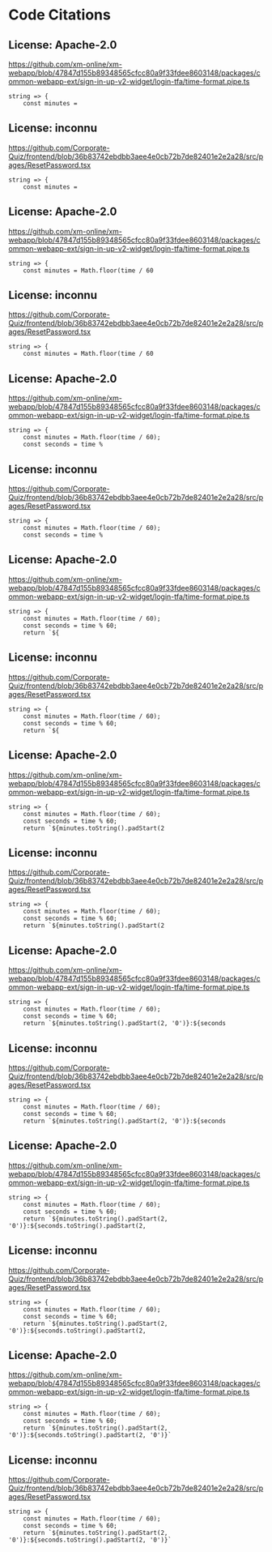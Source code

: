 # Code Citations

## License: Apache-2.0
https://github.com/xm-online/xm-webapp/blob/47847d155b89348565cfcc80a9f33fdee8603148/packages/common-webapp-ext/sign-in-up-v2-widget/login-tfa/time-format.pipe.ts

```
string => {
    const minutes =
```


## License: inconnu
https://github.com/Corporate-Quiz/frontend/blob/36b83742ebdbb3aee4e0cb72b7de82401e2e2a28/src/pages/ResetPassword.tsx

```
string => {
    const minutes =
```


## License: Apache-2.0
https://github.com/xm-online/xm-webapp/blob/47847d155b89348565cfcc80a9f33fdee8603148/packages/common-webapp-ext/sign-in-up-v2-widget/login-tfa/time-format.pipe.ts

```
string => {
    const minutes = Math.floor(time / 60
```


## License: inconnu
https://github.com/Corporate-Quiz/frontend/blob/36b83742ebdbb3aee4e0cb72b7de82401e2e2a28/src/pages/ResetPassword.tsx

```
string => {
    const minutes = Math.floor(time / 60
```


## License: Apache-2.0
https://github.com/xm-online/xm-webapp/blob/47847d155b89348565cfcc80a9f33fdee8603148/packages/common-webapp-ext/sign-in-up-v2-widget/login-tfa/time-format.pipe.ts

```
string => {
    const minutes = Math.floor(time / 60);
    const seconds = time %
```


## License: inconnu
https://github.com/Corporate-Quiz/frontend/blob/36b83742ebdbb3aee4e0cb72b7de82401e2e2a28/src/pages/ResetPassword.tsx

```
string => {
    const minutes = Math.floor(time / 60);
    const seconds = time %
```


## License: Apache-2.0
https://github.com/xm-online/xm-webapp/blob/47847d155b89348565cfcc80a9f33fdee8603148/packages/common-webapp-ext/sign-in-up-v2-widget/login-tfa/time-format.pipe.ts

```
string => {
    const minutes = Math.floor(time / 60);
    const seconds = time % 60;
    return `${
```


## License: inconnu
https://github.com/Corporate-Quiz/frontend/blob/36b83742ebdbb3aee4e0cb72b7de82401e2e2a28/src/pages/ResetPassword.tsx

```
string => {
    const minutes = Math.floor(time / 60);
    const seconds = time % 60;
    return `${
```


## License: Apache-2.0
https://github.com/xm-online/xm-webapp/blob/47847d155b89348565cfcc80a9f33fdee8603148/packages/common-webapp-ext/sign-in-up-v2-widget/login-tfa/time-format.pipe.ts

```
string => {
    const minutes = Math.floor(time / 60);
    const seconds = time % 60;
    return `${minutes.toString().padStart(2
```


## License: inconnu
https://github.com/Corporate-Quiz/frontend/blob/36b83742ebdbb3aee4e0cb72b7de82401e2e2a28/src/pages/ResetPassword.tsx

```
string => {
    const minutes = Math.floor(time / 60);
    const seconds = time % 60;
    return `${minutes.toString().padStart(2
```


## License: Apache-2.0
https://github.com/xm-online/xm-webapp/blob/47847d155b89348565cfcc80a9f33fdee8603148/packages/common-webapp-ext/sign-in-up-v2-widget/login-tfa/time-format.pipe.ts

```
string => {
    const minutes = Math.floor(time / 60);
    const seconds = time % 60;
    return `${minutes.toString().padStart(2, '0')}:${seconds
```


## License: inconnu
https://github.com/Corporate-Quiz/frontend/blob/36b83742ebdbb3aee4e0cb72b7de82401e2e2a28/src/pages/ResetPassword.tsx

```
string => {
    const minutes = Math.floor(time / 60);
    const seconds = time % 60;
    return `${minutes.toString().padStart(2, '0')}:${seconds
```


## License: Apache-2.0
https://github.com/xm-online/xm-webapp/blob/47847d155b89348565cfcc80a9f33fdee8603148/packages/common-webapp-ext/sign-in-up-v2-widget/login-tfa/time-format.pipe.ts

```
string => {
    const minutes = Math.floor(time / 60);
    const seconds = time % 60;
    return `${minutes.toString().padStart(2, '0')}:${seconds.toString().padStart(2,
```


## License: inconnu
https://github.com/Corporate-Quiz/frontend/blob/36b83742ebdbb3aee4e0cb72b7de82401e2e2a28/src/pages/ResetPassword.tsx

```
string => {
    const minutes = Math.floor(time / 60);
    const seconds = time % 60;
    return `${minutes.toString().padStart(2, '0')}:${seconds.toString().padStart(2,
```


## License: Apache-2.0
https://github.com/xm-online/xm-webapp/blob/47847d155b89348565cfcc80a9f33fdee8603148/packages/common-webapp-ext/sign-in-up-v2-widget/login-tfa/time-format.pipe.ts

```
string => {
    const minutes = Math.floor(time / 60);
    const seconds = time % 60;
    return `${minutes.toString().padStart(2, '0')}:${seconds.toString().padStart(2, '0')}`
```


## License: inconnu
https://github.com/Corporate-Quiz/frontend/blob/36b83742ebdbb3aee4e0cb72b7de82401e2e2a28/src/pages/ResetPassword.tsx

```
string => {
    const minutes = Math.floor(time / 60);
    const seconds = time % 60;
    return `${minutes.toString().padStart(2, '0')}:${seconds.toString().padStart(2, '0')}`
```

